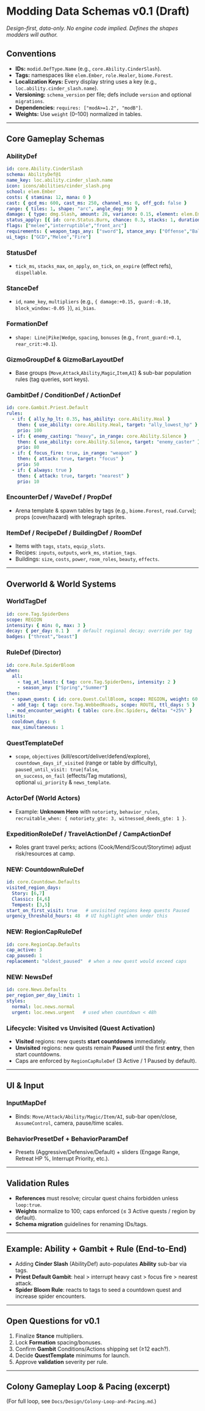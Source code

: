 # Modding Data Schemas v0.1 (Draft)
*Design-first, data-only. No engine code implied. Defines the shapes modders will author.*

## Conventions
- **IDs:** `modid.DefType.Name` (e.g., `core.Ability.CinderSlash`).
- **Tags:** namespaces like `elem.Ember`, `role.Healer`, `biome.Forest`.
- **Localization Keys:** Every display string uses a key (e.g., `loc.ability.cinder_slash.name`).
- **Versioning:** `schema_version` per file; defs include `version` and optional `migrations`.
- **Dependencies:** `requires: ["modA>=1.2", "modB"]`.
- **Weights:** Use `weight` (0–100) normalized in tables.

---

## Core Gameplay Schemas

### AbilityDef
```yaml
id: core.Ability.CinderSlash
schema: AbilityDef@1
name_key: loc.ability.cinder_slash.name
icon: icons/abilities/cinder_slash.png
school: elem.Ember
costs: { stamina: 12, mana: 0 }
cast: { gcd_ms: 600, cast_ms: 250, channel_ms: 0, off_gcd: false }
range: { tiles: 1, shape: "arc", angle_deg: 90 }
damage: { type: dmg.Slash, amount: 28, variance: 0.15, element: elem.Ember }
status_apply: [{ id: core.Status.Burn, chance: 0.3, stacks: 1, duration_s: 6 }]
flags: ["melee","interruptible","front_arc"]
requirements: { weapon_tags_any: ["sword"], stance_any: ["Offense","Balanced"] }
ui_tags: ["GCD","Melee","Fire"]
```

### StatusDef
- `tick_ms`, `stacks_max`, `on_apply`, `on_tick`, `on_expire` (effect refs), `dispellable`.

### StanceDef
- `id`, `name_key`, `multipliers` (e.g., `{ damage:+0.15, guard:-0.10, block_window:-0.05 }`), `ai_bias`.

### FormationDef
- `shape: Line|Pike|Wedge`, `spacing`, `bonuses` (e.g., `front_guard:+0.1`, `rear_crit:+0.1`).

### GizmoGroupDef & GizmoBarLayoutDef
- Base groups (`Move`,`Attack`,`Ability`,`Magic`,`Item`,`AI`) & sub-bar population rules (tag queries, sort keys).

### GambitDef / ConditionDef / ActionDef
```yaml
id: core.Gambit.Priest.Default
rules:
  - if: { ally_hp_lt: 0.35, has_ability: core.Ability.Heal }
    then: { use_ability: core.Ability.Heal, target: "ally_lowest_hp" }
    prio: 100
  - if: { enemy_casting: "heavy", in_range: core.Ability.Silence }
    then: { use_ability: core.Ability.Silence, target: "enemy_caster" }
    prio: 80
  - if: { focus_fire: true, in_range: "weapon" }
    then: { attack: true, target: "focus" }
    prio: 50
  - if: { always: true }
    then: { attack: true, target: "nearest" }
    prio: 10
```

### EncounterDef / WaveDef / PropDef
- Arena template & spawn tables by tags (e.g., `biome.Forest`, `road.Curve`); props (cover/hazard) with telegraph sprites.

### ItemDef / RecipeDef / BuildingDef / RoomDef
- Items with `tags`, `stats`, `equip_slots`.
- Recipes: `inputs`, `outputs`, `work_ms`, `station_tags`.
- Buildings: `size`, `costs`, `power`, `room_roles`, `beauty`, `effects`.

---

## Overworld & World Systems

### WorldTagDef
```yaml
id: core.Tag.SpiderDens
scope: REGION
intensity: { min: 0, max: 3 }
decay: { per_day: 0.1 }   # default regional decay; override per tag
badges: ["threat","beast"]
```

### RuleDef (Director)
```yaml
id: core.Rule.SpiderBloom
when:
  all:
    - tag_at_least: { tag: core.Tag.SpiderDens, intensity: 2 }
    - season_any: ["Spring","Summer"]
then:
  - spawn_quest: { id: core.Quest.CullBloom, scope: REGION, weight: 60 }
  - add_tag: { tag: core.Tag.WebbedRoads, scope: ROUTE, ttl_days: 5 }
  - mod_encounter_weight: { table: core.Enc.Spiders, delta: "+25%" }
limits:
  cooldown_days: 6
  max_simultaneous: 1
```

### QuestTemplateDef
- `scope`, `objectives` (kill/escort/deliver/defend/explore),  
  `countdown_days_if_visited` (range or table by difficulty),  
  `paused_until_visit: true|false`,  
  `on_success`, `on_fail` (effects/Tag mutations),  
  optional `ui_priority` & `news_template`.

### ActorDef (World Actors)
- Example: **Unknown Hero** with `notoriety`, `behavior_rules`, `recruitable_when: { notoriety_gte: 3, witnessed_deeds_gte: 1 }`.

### ExpeditionRoleDef / TravelActionDef / CampActionDef
- Roles grant travel perks; actions (Cook/Mend/Scout/Storytime) adjust risk/resources at camp.

### NEW: CountdownRuleDef
```yaml
id: core.Countdown.Defaults
visited_region_days:
  Story: [6,7]
  Classic: [4,6]
  Tempest: [3,5]
start_on_first_visit: true   # unvisited regions keep quests Paused
urgency_threshold_hours: 48  # UI highlight when under this
```

### NEW: RegionCapRuleDef
```yaml
id: core.RegionCap.Defaults
cap_active: 3
cap_paused: 1
replacement: "oldest_paused"  # when a new quest would exceed caps
```

### NEW: NewsDef
```yaml
id: core.News.Defaults
per_region_per_day_limit: 1
styles:
  normal: loc.news.normal
  urgent: loc.news.urgent   # used when countdown < 48h
```

### Lifecycle: Visited vs Unvisited (Quest Activation)
- **Visited** regions: new quests **start countdowns** immediately.
- **Unvisited** regions: new quests remain **Paused** until the first **entry**, then start countdowns.
- Caps are enforced by `RegionCapRuleDef` (3 Active / 1 Paused by default).

---

## UI & Input
### InputMapDef
- Binds: `Move/Attack/Ability/Magic/Item/AI`, sub-bar open/close, `AssumeControl`, camera, pause/time scales.

### BehaviorPresetDef + BehaviorParamDef
- Presets (Aggressive/Defensive/Default) + sliders (Engage Range, Retreat HP %, Interrupt Priority, etc.).

---

## Validation Rules
- **References** must resolve; circular quest chains forbidden unless `loop:true`.
- **Weights** normalize to 100; caps enforced (≤ 3 Active quests / region by default).
- **Schema migration** guidelines for renaming IDs/tags.

---

## Example: Ability + Gambit + Rule (End-to-End)
- Adding **Cinder Slash** (AbilityDef) auto-populates **Ability** sub-bar via tags.
- **Priest Default Gambit**: heal > interrupt heavy cast > focus fire > nearest attack.
- **Spider Bloom Rule**: reacts to tags to seed a countdown quest and increase spider encounters.

---

## Open Questions for v0.1
1) Finalize **Stance** multipliers.
2) Lock **Formation** spacing/bonuses.
3) Confirm **Gambit** Conditions/Actions shipping set (≥12 each?).
4) Decide **QuestTemplate** minimums for launch.
5) Approve **validation** severity per rule.

---

## Colony Gameplay Loop & Pacing (excerpt)
(For full loop, see `Docs/Design/Colony-Loop-and-Pacing.md`.)

